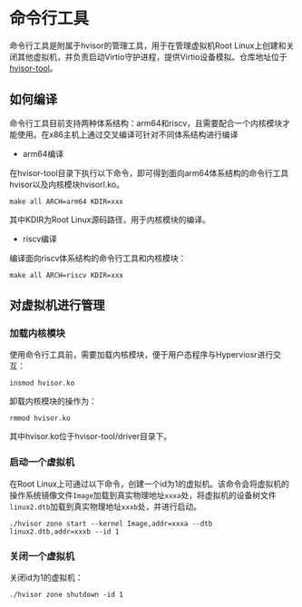 # 命令行工具

命令行工具是附属于hvisor的管理工具，用于在管理虚拟机Root Linux上创建和关闭其他虚拟机，并负责启动Virtio守护进程，提供Virtio设备模拟。仓库地址位于[hvisor-tool](https://github.com/syswonder/hvisor-tool)。

## 如何编译

命令行工具目前支持两种体系结构：arm64和riscv，且需要配合一个内核模块才能使用。在x86主机上通过交叉编译可针对不同体系结构进行编译

* arm64编译

在hvisor-tool目录下执行以下命令，即可得到面向arm64体系结构的命令行工具hvisor以及内核模块hvisorl.ko。

```
make all ARCH=arm64 KDIR=xxx
```

其中KDIR为Root Linux源码路径，用于内核模块的编译。

* riscv编译

编译面向riscv体系结构的命令行工具和内核模块：

```
make all ARCH=riscv KDIR=xxx
```

## 对虚拟机进行管理

### 加载内核模块

使用命令行工具前，需要加载内核模块，便于用户态程序与Hyperviosr进行交互：

```
insmod hvisor.ko
```

卸载内核模块的操作为：

```
rmmod hvisor.ko
```

其中hvisor.ko位于hvisor-tool/driver目录下。

### 启动一个虚拟机

在Root Linux上可通过以下命令，创建一个id为1的虚拟机。该命令会将虚拟机的操作系统镜像文件`Image`加载到真实物理地址`xxxa`处，将虚拟机的设备树文件`linux2.dtb`加载到真实物理地址`xxxb`处，并进行启动。

```
./hvisor zone start --kernel Image,addr=xxxa --dtb linux2.dtb,addr=xxxb --id 1
```

### 关闭一个虚拟机

关闭id为1的虚拟机：

```
./hvisor zone shutdown -id 1
```